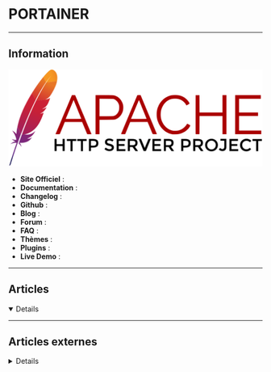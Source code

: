 # PORTAINER
----

## <i class="fa-solid fa-hashtag"></i> Information

![Logo](../../_media/apps/apache_http_server/apache_http_server_logo.svg ':size=250 :no-zoom')


> <i class="fa-solid fa-quote-left"></i>  <i class="fa-solid fa-quote-left fa-rotate-180"></i>


- <i class="fa-solid fa-globe"></i> **Site Officiel** : 
- <i class="fa-solid fa-book"></i> **Documentation** : 
- <i class="fa-solid fa-file-circle-question"></i> **Changelog** : 
- <i class="fa-brands fa-github"></i> **Github** : 
- <i class="fab fa-blogger-b"></i> **Blog** :
- <i class="fas fa-comments"></i> **Forum** :
- <i class="far fa-question-circle"></i> **FAQ** : 
- <i class="far fa-calendar-alt"></i> **Thèmes** : 
- <i class="fas fa-tools"></i> **Plugins** : 
- <i class="far fa-calendar-alt"></i> **Live Demo** : 

---

## <i class="fa-regular fa-newspaper"></i> Articles

<details open>

</details>

---

## <i class="fa-solid fa-glasses"></i> Articles externes

<details>

- [Gérez vos container docker avec Portainer](https://journaldunadminlinux.fr/tutoriel-gerez-vos-container-docker-avec-portainer/)
- [How to Manage Docker Containers using Portainer on Ubuntu](https://www.howtoforge.com/tutorial/ubuntu-docker-portainer/)
- [Portainer : Deploiement sous Kubernetes avec Traefik](https://www.grottedubarbu.fr/kubernetes-portainer-traefik/)
- [Portainer.io – Un outil graphique pour gérer vos environnements Docker en toute sécurité](https://korben.info/portainer-io-un-outil-graphique-pour-gerer-vos-environnements-docker-en-toute-securite.html)

</details>